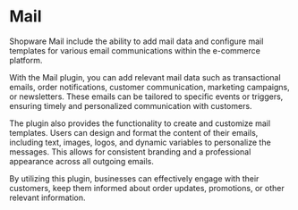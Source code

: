 # Mail

Shopware Mail include the ability to add mail data and configure mail templates for various email communications within the e-commerce platform.

With the Mail plugin, you can add relevant mail data such as transactional emails, order notifications, customer communication, marketing campaigns, or newsletters. These emails can be tailored to specific events or triggers, ensuring timely and personalized communication with customers.

The plugin also provides the functionality to create and customize mail templates. Users can design and format the content of their emails, including text, images, logos, and dynamic variables to personalize the messages. This allows for consistent branding and a professional appearance across all outgoing emails.

By utilizing this plugin, businesses can effectively engage with their customers, keep them informed about order updates, promotions, or other relevant information.
